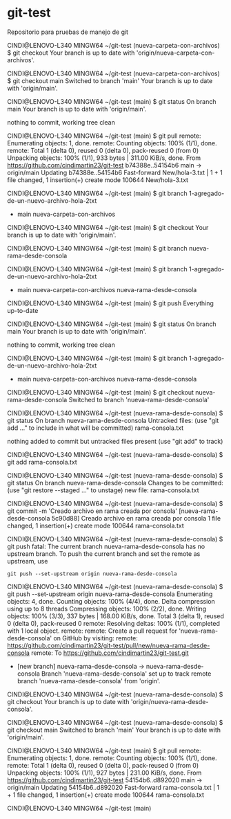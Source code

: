 # git-test
Repositorio para pruebas de manejo de git

CINDI@LENOVO-L340 MINGW64 ~/git-test (nueva-carpeta-con-archivos)
$ git checkout
Your branch is up to date with 'origin/nueva-carpeta-con-archivos'.

CINDI@LENOVO-L340 MINGW64 ~/git-test (nueva-carpeta-con-archivos)
$ git checkout main
Switched to branch 'main'
Your branch is up to date with 'origin/main'.

CINDI@LENOVO-L340 MINGW64 ~/git-test (main)
$ git status
On branch main
Your branch is up to date with 'origin/main'.

nothing to commit, working tree clean

CINDI@LENOVO-L340 MINGW64 ~/git-test (main)
$ git pull
remote: Enumerating objects: 1, done.
remote: Counting objects: 100% (1/1), done.
remote: Total 1 (delta 0), reused 0 (delta 0), pack-reused 0 (from 0)
Unpacking objects: 100% (1/1), 933 bytes | 311.00 KiB/s, done.
From https://github.com/cindimartin23/git-test
   b74388e..54154b6  main       -> origin/main
Updating b74388e..54154b6
Fast-forward
 New/hola-3.txt | 1 +
 1 file changed, 1 insertion(+)
 create mode 100644 New/hola-3.txt

CINDI@LENOVO-L340 MINGW64 ~/git-test (main)
$ git branch
  1-agregado-de-un-nuevo-archivo-hola-2txt
* main
  nueva-carpeta-con-archivos

CINDI@LENOVO-L340 MINGW64 ~/git-test (main)
$ git checkout
Your branch is up to date with 'origin/main'.

CINDI@LENOVO-L340 MINGW64 ~/git-test (main)
$ git branch nueva-rama-desde-consola

CINDI@LENOVO-L340 MINGW64 ~/git-test (main)
$ git branch
  1-agregado-de-un-nuevo-archivo-hola-2txt
* main
  nueva-carpeta-con-archivos
  nueva-rama-desde-consola

CINDI@LENOVO-L340 MINGW64 ~/git-test (main)
$ git push
Everything up-to-date

CINDI@LENOVO-L340 MINGW64 ~/git-test (main)
$ git status
On branch main
Your branch is up to date with 'origin/main'.

nothing to commit, working tree clean

CINDI@LENOVO-L340 MINGW64 ~/git-test (main)
$ git branch
  1-agregado-de-un-nuevo-archivo-hola-2txt
* main
  nueva-carpeta-con-archivos
  nueva-rama-desde-consola

CINDI@LENOVO-L340 MINGW64 ~/git-test (main)
$ git checkout nueva-rama-desde-consola
Switched to branch 'nueva-rama-desde-consola'

CINDI@LENOVO-L340 MINGW64 ~/git-test (nueva-rama-desde-consola)
$ git status
On branch nueva-rama-desde-consola
Untracked files:
  (use "git add <file>..." to include in what will be committed)
        rama-consola.txt

nothing added to commit but untracked files present (use "git add" to track)

CINDI@LENOVO-L340 MINGW64 ~/git-test (nueva-rama-desde-consola)
$ git add rama-consola.txt

CINDI@LENOVO-L340 MINGW64 ~/git-test (nueva-rama-desde-consola)
$ git status
On branch nueva-rama-desde-consola
Changes to be committed:
  (use "git restore --staged <file>..." to unstage)
        new file:   rama-consola.txt


CINDI@LENOVO-L340 MINGW64 ~/git-test (nueva-rama-desde-consola)
$ git commit -m 'Creado archivo en rama creada por consola'
[nueva-rama-desde-consola 5c90d88] Creado archivo en rama creada por consola
 1 file changed, 1 insertion(+)
 create mode 100644 rama-consola.txt

CINDI@LENOVO-L340 MINGW64 ~/git-test (nueva-rama-desde-consola)
$ git push
fatal: The current branch nueva-rama-desde-consola has no upstream branch.
To push the current branch and set the remote as upstream, use

    git push --set-upstream origin nueva-rama-desde-consola


CINDI@LENOVO-L340 MINGW64 ~/git-test (nueva-rama-desde-consola)
$ git push --set-upstream origin nueva-rama-desde-consola
Enumerating objects: 4, done.
Counting objects: 100% (4/4), done.
Delta compression using up to 8 threads
Compressing objects: 100% (2/2), done.
Writing objects: 100% (3/3), 337 bytes | 168.00 KiB/s, done.
Total 3 (delta 1), reused 0 (delta 0), pack-reused 0
remote: Resolving deltas: 100% (1/1), completed with 1 local object.
remote:
remote: Create a pull request for 'nueva-rama-desde-consola' on GitHub by visiting:
remote:      https://github.com/cindimartin23/git-test/pull/new/nueva-rama-desde-consola
remote:
To https://github.com/cindimartin23/git-test.git
 * [new branch]      nueva-rama-desde-consola -> nueva-rama-desde-consola
Branch 'nueva-rama-desde-consola' set up to track remote branch 'nueva-rama-desde-consola' from 'origin'.

CINDI@LENOVO-L340 MINGW64 ~/git-test (nueva-rama-desde-consola)
$ git checkout
Your branch is up to date with 'origin/nueva-rama-desde-consola'.

CINDI@LENOVO-L340 MINGW64 ~/git-test (nueva-rama-desde-consola)
$ git checkout main
Switched to branch 'main'
Your branch is up to date with 'origin/main'.

CINDI@LENOVO-L340 MINGW64 ~/git-test (main)
$ git pull
remote: Enumerating objects: 1, done.
remote: Counting objects: 100% (1/1), done.
remote: Total 1 (delta 0), reused 0 (delta 0), pack-reused 0 (from 0)
Unpacking objects: 100% (1/1), 927 bytes | 231.00 KiB/s, done.
From https://github.com/cindimartin23/git-test
   54154b6..d892020  main       -> origin/main
Updating 54154b6..d892020
Fast-forward
 rama-consola.txt | 1 +
 1 file changed, 1 insertion(+)
 create mode 100644 rama-consola.txt

CINDI@LENOVO-L340 MINGW64 ~/git-test (main)
